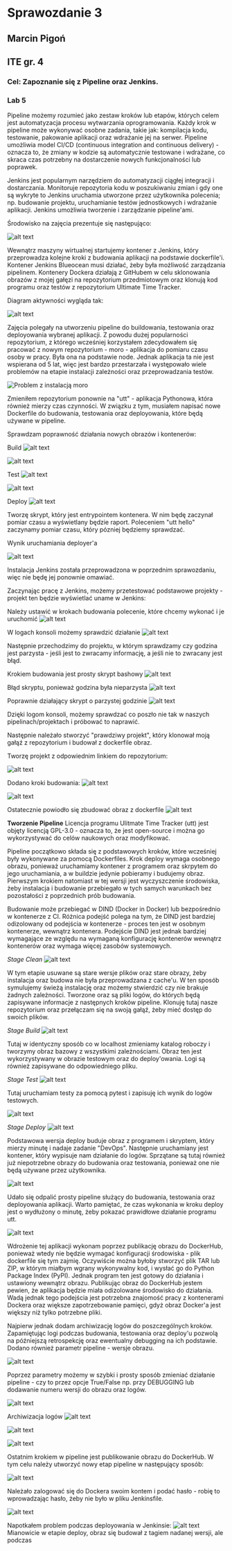 # Sprawozdanie 3
## Marcin Pigoń
## ITE gr. 4

### Cel: Zapoznanie się z Pipeline oraz Jenkins.

### Lab 5

Pipeline możemy rozumieć jako zestaw kroków lub etapów, których celem jest automatyzacja procesu wytwarzania oprogramowania. Każdy krok w pipeline może wykonywać osobne zadania, takie jak: kompilacja kodu, testowanie, pakowanie aplikacji oraz wdrażanie jej na serwer. Pipeline umożliwia model CI/CD (continuous integration and continuous delivery) - oznacza to, że zmiany w kodzie są automatycznie testowane i wdrażane, co skraca czas potrzebny na dostarczenie nowych funkcjonalności lub poprawek. 

Jenkins jest popularnym narzędziem do automatyzacji ciągłej integracji i dostarczania. Monitoruje repozytoria kodu w poszukiwaniu zmian i gdy one są wykryte to Jenkins uruchamia utworzone przez użytkownika polecenia; np. budowanie projektu, uruchamianie testów jednostkowych i wdrażanie aplikacji. Jenkins umożliwia tworzenie i zarządzanie pipeline'ami. 

Środowisko na zajęcia prezentuje się następująco:

![alt text](image-1.png)

Wewnątrz maszyny wirtualnej startujemy kontener z Jenkins, który przeprowadza kolejne kroki z budowania aplikacji na podstawie dockerfile'i. Kontener Jenkins Blueocean musi działać, żeby była możliwość zarządzania pipelinem. Kontenery Dockera działają z GitHubem w celu sklonowania obrazów z mojej gałęzi na repozytorium przedmiotowym oraz klonują kod programu oraz testów z repozytorium Ultimate Time Tracker. 

Diagram aktywności wygląda tak:

![alt text](image-2.png)

Zajęcia polegały na utworzeniu pipeline do buildowania, testowania oraz deployowania wybranej aplikacji. Z powodu dużej popularności repozytorium, z którego wcześniej korzystałem zdecydowałem się pracować z nowym repozytorium - moro - aplikacja do pomiaru czasu osoby w pracy. Była ona na podstawie node. Jednak aplikacja ta nie jest wspierana od 5 lat, więc jest bardzo przestarzała i występowało wiele problemów na etapie instalacji zależności oraz przeprowadzania testów. 

![Problem z instalacją moro](image.png)

Zmieniłem repozytorium ponownie na "utt" - aplikacja Pythonowa, która również mierzy czas czynności. W związku z tym, musiałem napisać nowe Dockerfile do budowania, testowania oraz deployowania, które będą używane w pipeline. 

Sprawdzam poprawność działania nowych obrazów i kontenerów:

Build
![alt text](image-25.png)

![alt text](image-3.png)

Test
![alt text](image-26.png)

![alt text](image-4.png)

Deploy
![alt text](image-16.png)

Tworzę skrypt, który jest entrypointem kontenera. W nim będę zaczynał pomiar czasu a wyświetlany będzie raport.
Poleceniem "utt hello" zaczynamy pomiar czasu, który pózniej będziemy sprawdzać. 

Wynik uruchamiania deployer'a

![alt text](image-27.png)

Instalacja Jenkins została przeprowadzona w poprzednim sprawozdaniu, więc nie będę jej ponownie omawiać.  

Zaczynając pracę z Jenkins, możemy przetestować podstawowe projekty - projekt ten będzie wyświetlać uname w Jenkins:

Należy ustawić w krokach budowania polecenie, które chcemy wykonać i je uruchomić
![alt text](image-7.png)

W logach konsoli możemy sprawdzić działanie
![alt text](image-6.png)

Następnie przechodzimy do projektu, w którym sprawdzamy czy godzina jest parzysta - jeśli jest to zwracamy informację, a jeśli nie to zwracany jest błąd.

Krokiem budowania jest prosty skrypt bashowy
![alt text](image-8.png)

Błąd skryptu, ponieważ godzina była nieparzysta
![alt text](image-9.png)

Poprawnie działający skrypt o parzystej godzinie
![alt text](image-10.png)

Dzięki logom konsoli, możemy sprawdzać co poszło nie tak w naszych pipelinach/projektach i próbować to naprawić.

Następnie należało stworzyć "prawdziwy projekt", który klonował moją gałąź z repozytorium i budował z dockerfile obraz. 

Tworzę projekt z odpowiednim linkiem do repozytorium:

![alt text](image-11.png)

Dodano kroki budowania:
![alt text](image-12.png)

![alt text](image-14.png)

Ostatecznie powiodło się zbudować obraz z dockerfile
![alt text](image-13.png)

**Tworzenie Pipeline**
Licencja programu Ulitmate Time Tracker (utt) jest objęty licencją GPL-3.0 - oznacza to, że jest open-source i można go wykorzystywać do celów naukowych oraz modyfikować. 

Pipeline początkowo składa się z podstawowych kroków, które wcześniej były wykonywane za pomocą Dockerfiles. Krok deploy wymaga osobnego obrazu, ponieważ uruchamiamy kontener z programem oraz skrpytem do jego uruchamiania, a w buildzie jedynie pobieramy i budujemy obraz.  Pierwszym krokiem natomiast w tej wersji jest wyczyszczenie środowiska, żeby instalacja i budowanie przebiegało w tych samych warunkach bez pozostałości z poprzednich prób budowania.

Budowanie może przebiegać w DIND (Docker in Docker) lub bezpośrednio w kontenerze z CI. Różnica podejść polega na tym, że DIND jest bardziej odizolowany od podejścia w kontenerze - proces ten jest w osobnym kontenerze, wewnątrz kontenera. Podejście DIND jest jednak bardziej wymagające ze względu na wymaganą konfigurację kontenerów wewnątrz kontenerów oraz wymaga więcej zasobów systemowych. 

*Stage Clean*
![alt text](image-19.png)

W tym etapie usuwane są stare wersje plików oraz stare obrazy, żeby instalacja oraz budowa nie była przeprowadzana z cache'u. W ten sposób symulujemy świeżą instalację oraz możemy stwierdzić czy nie brakuje żadnych zależności. Tworzone oraz są pliki logów, do których będą zapisywane informacje z następnych kroków pipeline. Klonuję tutaj nasze repozytorium oraz przełączam się na swoją gałąź, żeby mieć dostęp do swoich plików.

*Stage Build*
![alt text](image-20.png)

Tutaj w identyczny sposób co w localhost zmieniamy katalog roboczy i tworzymy obraz bazowy z wszystkimi zależnościami. Obraz ten jest wykorzystywany w obrazie testowym oraz do deploy'owania. Logi są również zapisywane do odpowiedniego pliku.

*Stage Test*
![alt text](image-21.png)

Tutaj uruchamiam testy za pomocą pytest i zapisuję ich wynik do logów testowych.

![alt text](image-24.png)

*Stage Deploy*
![alt text](image-22.png)

Podstawowa wersja deploy buduje obraz z programem i skryptem, który mierzy minutę i nadaje zadanie "DevOps". Następnie uruchamiany jest kontener, który wypisuje nam działanie do logów. Sprzątane są tutaj również już niepotrzebne obrazy do budowania oraz testowania, ponieważ one nie będą używane przez użytkownika.

![alt text](image-18.png)

Udało się odpalić prosty pipeline służący do budowania, testowania oraz deployowania aplikacji. Warto pamiętać, że czas wykonania w kroku deploy jest o wydłużony o minutę, żeby pokazać prawidłowe działanie programu utt. 

![alt text](image-23.png)

Wdrożenie tej aplikacji wykonam poprzez publikację obrazu do DockerHub, ponieważ wtedy nie będzie wymagać konfiguracji środowiska - plik dockerfile się tym zajmię. Oczywiście można byłoby stworzyć plik TAR lub ZIP, w którym miałbym wgrany wykonywalny kod, i wysłać go do Python Package Index (PyPI). Jednak program ten jest gotowy do działania i ustawiony wewnątrz obrazu. Publikując obraz do DockerHub jestem pewien, że aplikacja będzie miała odizolowane środowisko do działania. Wadą jednak tego podejścia jest potrzebna znajomość pracy z kontenerami Dockera oraz większe zapotrzebowanie pamięci, gdyż obraz Docker'a jest większy niż tylko potrzebne pliki. 

Najpierw jednak dodam archiwizację logów do poszczególnych kroków. Zapamiętując logi podczas budowania, testowania oraz deploy'u pozwolą na późniejszą retrospekcję oraz ewentualny debugging na ich podstawie. Dodano również parametr pipeline - wersje obrazu. 

![alt text](image-28.png)

Poprzez parametry możemy w szybki i prosty sposób zmieniać działanie pipeline - czy to przez opcje True/False np. przy DEBUGGING lub dodawanie numeru wersji do obrazu oraz logów.

![alt text](image-29.png)

Archiwizacja logów
![alt text](image-30.png)

![alt text](image-31.png)

![alt text](image-32.png)

Ostatnim krokiem w pipeline jest publikowanie obrazu do DockerHub. W tym celu należy utworzyć nowy etap pipeline w następujący sposób:

![alt text](image-35.png)

Należało zalogować się do Dockera swoim kontem i podać hasło - robię to wprowadzając hasło, żeby nie było w pliku Jenkinsfile. 

![alt text](image-34.png)

Napotkałem problem podczas deployowania w Jenkinsie:
![alt text](image-36.png)
Mianowicie w etapie deploy, obraz się budował z tagiem nadanej wersji, ale podczas 

